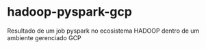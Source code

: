 # hadoop-pyspark-gcp

Resultado de um job pyspark no ecosistema HADOOP dentro de um ambiente gerenciado GCP
